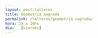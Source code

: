 ```yaml
---
layout: post-talleres
title: Geometría Sagrada
permalink: /talleres/geometria-sagrada/
hora: 14 a 16hs
dia:   [viernes]
---
```

